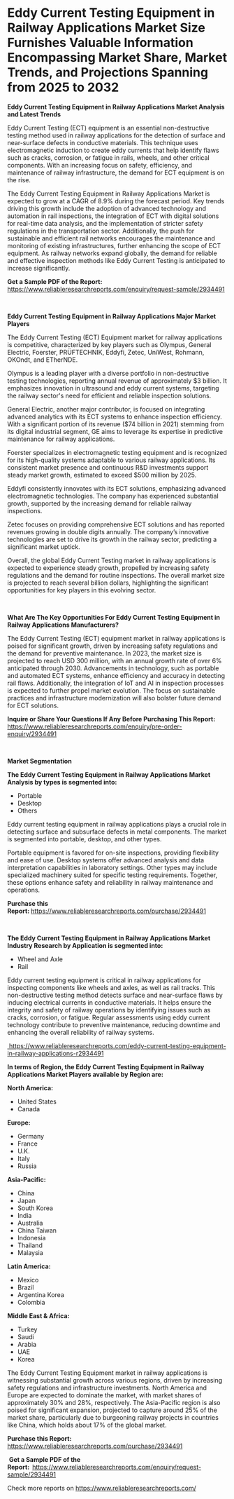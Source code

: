 <p><h1>Eddy Current Testing Equipment in Railway Applications Market Size Furnishes Valuable Information Encompassing Market Share, Market Trends, and Projections Spanning from 2025 to 2032</h1></p><p><strong>Eddy Current Testing Equipment in Railway Applications Market Analysis and Latest Trends</strong></p>
<p><p>Eddy Current Testing (ECT) equipment is an essential non-destructive testing method used in railway applications for the detection of surface and near-surface defects in conductive materials. This technique uses electromagnetic induction to create eddy currents that help identify flaws such as cracks, corrosion, or fatigue in rails, wheels, and other critical components. With an increasing focus on safety, efficiency, and maintenance of railway infrastructure, the demand for ECT equipment is on the rise.</p><p>The Eddy Current Testing Equipment in Railway Applications Market is expected to grow at a CAGR of 8.9% during the forecast period. Key trends driving this growth include the adoption of advanced technology and automation in rail inspections, the integration of ECT with digital solutions for real-time data analysis, and the implementation of stricter safety regulations in the transportation sector. Additionally, the push for sustainable and efficient rail networks encourages the maintenance and monitoring of existing infrastructures, further enhancing the scope of ECT equipment. As railway networks expand globally, the demand for reliable and effective inspection methods like Eddy Current Testing is anticipated to increase significantly.</p></p>
<p><strong>Get a Sample PDF of the Report:&nbsp;</strong> <a href="https://www.reliableresearchreports.com/enquiry/request-sample/2934491?utm_campaign=3054&utm_medium=2&utm_source=Github&utm_content=ia&utm_term=13032025&utm_id=eddy-current-testing-equipment-in-railway-applications">https://www.reliableresearchreports.com/enquiry/request-sample/2934491</a></p>
<p>&nbsp;</p>
<p><strong>Eddy Current Testing Equipment in Railway Applications Major Market Players</strong></p>
<p><p>The Eddy Current Testing (ECT) Equipment market for railway applications is competitive, characterized by key players such as Olympus, General Electric, Foerster, PRÜFTECHNIK, Eddyfi, Zetec, UniWest, Rohmann, OKOndt, and ETherNDE. </p><p>Olympus is a leading player with a diverse portfolio in non-destructive testing technologies, reporting annual revenue of approximately $3 billion. It emphasizes innovation in ultrasound and eddy current systems, targeting the railway sector's need for efficient and reliable inspection solutions.</p><p>General Electric, another major contributor, is focused on integrating advanced analytics with its ECT systems to enhance inspection efficiency. With a significant portion of its revenue ($74 billion in 2021) stemming from its digital industrial segment, GE aims to leverage its expertise in predictive maintenance for railway applications.</p><p>Foerster specializes in electromagnetic testing equipment and is recognized for its high-quality systems adaptable to various railway applications. Its consistent market presence and continuous R&D investments support steady market growth, estimated to exceed $500 million by 2025.</p><p>Eddyfi consistently innovates with its ECT solutions, emphasizing advanced electromagnetic technologies. The company has experienced substantial growth, supported by the increasing demand for reliable railway inspections. </p><p>Zetec focuses on providing comprehensive ECT solutions and has reported revenues growing in double digits annually. The company’s innovative technologies are set to drive its growth in the railway sector, predicting a significant market uptick.</p><p>Overall, the global Eddy Current Testing market in railway applications is expected to experience steady growth, propelled by increasing safety regulations and the demand for routine inspections. The overall market size is projected to reach several billion dollars, highlighting the significant opportunities for key players in this evolving sector.</p></p>
<p>&nbsp;</p>
<p><strong>What Are The Key Opportunities For Eddy Current Testing Equipment in Railway Applications Manufacturers?</strong></p>
<p><p>The Eddy Current Testing (ECT) equipment market in railway applications is poised for significant growth, driven by increasing safety regulations and the demand for preventive maintenance. In 2023, the market size is projected to reach USD 300 million, with an annual growth rate of over 6% anticipated through 2030. Advancements in technology, such as portable and automated ECT systems, enhance efficiency and accuracy in detecting rail flaws. Additionally, the integration of IoT and AI in inspection processes is expected to further propel market evolution. The focus on sustainable practices and infrastructure modernization will also bolster future demand for ECT solutions.</p></p>
<p><strong>Inquire or Share Your Questions If Any Before Purchasing This Report:</strong> <a href="https://www.reliableresearchreports.com/enquiry/pre-order-enquiry/2934491?utm_campaign=3054&utm_medium=2&utm_source=Github&utm_content=ia&utm_term=13032025&utm_id=eddy-current-testing-equipment-in-railway-applications">https://www.reliableresearchreports.com/enquiry/pre-order-enquiry/2934491</a></p>
<p>&nbsp;</p>
<p><strong>Market Segmentation</strong></p>
<p><strong>The Eddy Current Testing Equipment in Railway Applications Market Analysis by types is segmented into:</strong></p>
<p><ul><li>Portable</li><li>Desktop</li><li>Others</li></ul></p>
<p><p>Eddy current testing equipment in railway applications plays a crucial role in detecting surface and subsurface defects in metal components. The market is segmented into portable, desktop, and other types. </p><p>Portable equipment is favored for on-site inspections, providing flexibility and ease of use. Desktop systems offer advanced analysis and data interpretation capabilities in laboratory settings. Other types may include specialized machinery suited for specific testing requirements. Together, these options enhance safety and reliability in railway maintenance and operations.</p></p>
<p><strong>Purchase this Report:&nbsp;</strong><a href="https://www.reliableresearchreports.com/purchase/2934491?utm_campaign=3054&utm_medium=2&utm_source=Github&utm_content=ia&utm_term=13032025&utm_id=eddy-current-testing-equipment-in-railway-applications">https://www.reliableresearchreports.com/purchase/2934491</a></p>
<p>&nbsp;</p>
<p><strong>The Eddy Current Testing Equipment in Railway Applications Market Industry Research by Application is segmented into:</strong></p>
<p><ul><li>Wheel and Axle</li><li>Rail</li></ul></p>
<p><p>Eddy current testing equipment is critical in railway applications for inspecting components like wheels and axles, as well as rail tracks. This non-destructive testing method detects surface and near-surface flaws by inducing electrical currents in conductive materials. It helps ensure the integrity and safety of railway operations by identifying issues such as cracks, corrosion, or fatigue. Regular assessments using eddy current technology contribute to preventive maintenance, reducing downtime and enhancing the overall reliability of railway systems.</p></p>
<p><a href="https://www.reliableresearchreports.com/eddy-current-testing-equipment-in-railway-applications-r2934491?utm_campaign=3054&utm_medium=2&utm_source=Github&utm_content=ia&utm_term=13032025&utm_id=eddy-current-testing-equipment-in-railway-applications">&nbsp;https://www.reliableresearchreports.com/eddy-current-testing-equipment-in-railway-applications-r2934491</a></p>
<p><strong>In terms of Region, the Eddy Current Testing Equipment in Railway Applications Market Players available by Region are:</strong></p>
<p>
    <p> <strong> North America: </strong>
        <ul>
            <li>United States</li>
            <li>Canada</li>
        </ul>
        </p> 
    <p> <strong> Europe: </strong>
        <ul>
            <li>Germany</li>
            <li>France</li>
            <li>U.K.</li>
            <li>Italy</li>
            <li>Russia</li>
        </ul>
        </p> 
    <p> <strong> Asia-Pacific: </strong>
        <ul>
            <li>China</li>
            <li>Japan</li>
            <li>South Korea</li>
            <li>India</li>
            <li>Australia</li>
            <li>China Taiwan</li>
            <li>Indonesia</li>
            <li>Thailand</li>
            <li>Malaysia</li>
        </ul>
        </p> 
    <p> <strong> Latin America: </strong>
        <ul>
            <li>Mexico</li>
            <li>Brazil</li>
            <li>Argentina Korea</li>
            <li>Colombia</li>
        </ul>
        </p> 
    <p> <strong> Middle East & Africa: </strong>
        <ul>
            <li>Turkey</li>
            <li>Saudi</li>
            <li>Arabia</li>
            <li>UAE</li>
            <li>Korea</li>
        </ul>
    </p>
    </p>
<p><p>The Eddy Current Testing Equipment market in railway applications is witnessing substantial growth across various regions, driven by increasing safety regulations and infrastructure investments. North America and Europe are expected to dominate the market, with market shares of approximately 30% and 28%, respectively. The Asia-Pacific region is also poised for significant expansion, projected to capture around 25% of the market share, particularly due to burgeoning railway projects in countries like China, which holds about 17% of the global market.</p></p>
<p><strong>Purchase this Report: </strong><a href="https://www.reliableresearchreports.com/purchase/2934491?utm_campaign=3054&utm_medium=2&utm_source=Github&utm_content=ia&utm_term=13032025&utm_id=eddy-current-testing-equipment-in-railway-applications">https://www.reliableresearchreports.com/purchase/2934491</a></p>
<p>&nbsp;<strong>Get a Sample PDF of the Report:&nbsp;&nbsp;</strong><a href="https://www.reliableresearchreports.com/enquiry/request-sample/2934491?utm_campaign=3054&utm_medium=2&utm_source=Github&utm_content=ia&utm_term=13032025&utm_id=eddy-current-testing-equipment-in-railway-applications">https://www.reliableresearchreports.com/enquiry/request-sample/2934491</a></p>
<p><strong></strong></p>
<p>Check more reports on <a href="https://www.reliableresearchreports.com/?utm_campaign=3054&utm_medium=2&utm_source=Github&utm_content=ia&utm_term=13032025&utm_id=eddy-current-testing-equipment-in-railway-applications">https://www.reliableresearchreports.com/</a></p>